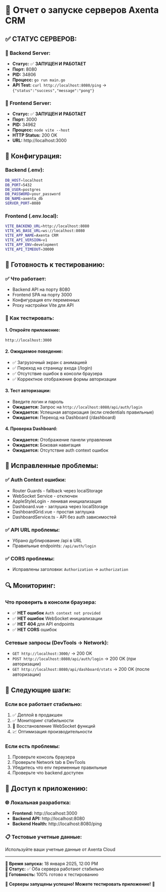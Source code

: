 # 🚀 Отчет о запуске серверов Axenta CRM

## ✅ **СТАТУС СЕРВЕРОВ:**

### 🔧 **Backend Server:**
- **Статус:** ✅ **ЗАПУЩЕН И РАБОТАЕТ**
- **Порт:** 8080
- **PID:** 34806
- **Процесс:** `go run main.go`
- **API Test:** `curl http://localhost:8080/ping` → `{"status":"success","message":"pong"}`

### 🎨 **Frontend Server:**
- **Статус:** ✅ **ЗАПУЩЕН И РАБОТАЕТ**  
- **Порт:** 3000
- **PID:** 34962
- **Процесс:** `node vite --host`
- **HTTP Status:** 200 OK
- **URL:** http://localhost:3000

## 🔧 **Конфигурация:**

### **Backend (.env):**
```bash
DB_HOST=localhost
DB_PORT=5432
DB_USER=postgres
DB_PASSWORD=your_password
DB_NAME=axenta_db
SERVER_PORT=8080
```

### **Frontend (.env.local):**
```bash
VITE_BACKEND_URL=http://localhost:8080
VITE_WS_BASE_URL=ws://localhost:8080
VITE_APP_NAME=Axenta CRM
VITE_API_VERSION=v1
VITE_APP_ENV=development
VITE_API_TIMEOUT=30000
```

## 🎯 **Готовность к тестированию:**

### ✅ **Что работает:**
- Backend API на порту 8080
- Frontend SPA на порту 3000
- Конфигурация env переменных
- Proxy настройки Vite для API

### 🧪 **Как тестировать:**

#### **1. Откройте приложение:**
```
http://localhost:3000
```

#### **2. Ожидаемое поведение:**
- ✅ Загрузочный экран с анимацией
- ✅ Переход на страницу входа (/login)
- ✅ Отсутствие ошибок в консоли браузера
- ✅ Корректное отображение формы авторизации

#### **3. Тест авторизации:**
- Введите логин и пароль
- **Ожидается:** Запрос на `http://localhost:8080/api/auth/login`
- **Ожидается:** Успешная авторизация (если credentials правильные)
- **Ожидается:** Переход на Dashboard (/dashboard)

#### **4. Проверка Dashboard:**
- **Ожидается:** Отображение панели управления
- **Ожидается:** Боковая навигация
- **Ожидается:** Отсутствие auth context ошибок

## 🚨 **Исправленные проблемы:**

### ✅ **Auth Context ошибки:**
- Router Guards - fallback через localStorage
- WebSocket Service - отключен
- AppleStyleLogin - ленивая инициализация
- Dashboard.vue - заглушка через localStorage
- DashboardGrid.vue - простая заглушка
- DashboardService.ts - API без auth зависимостей

### ✅ **API URL проблемы:**
- Убрано дублирование /api в URL
- Правильные endpoints: `/api/auth/login`

### ✅ **CORS проблемы:**
- Исправлены заголовки: `Authorization` → `authorization`

## 🔍 **Мониторинг:**

### **Что проверить в консоли браузера:**
- ✅ **НЕТ ошибок** `Auth context not provided`
- ✅ **НЕТ ошибок** WebSocket инициализации
- ✅ **НЕТ 404** для API endpoints
- ✅ **НЕТ CORS** ошибок

### **Сетевые запросы (DevTools → Network):**
- `GET http://localhost:3000/` → 200 OK
- `POST http://localhost:8080/api/auth/login` → 200 OK (при авторизации)
- `GET http://localhost:8080/api/dashboard/stats` → 200 OK (после авторизации)

## 🎯 **Следующие шаги:**

### **Если все работает стабильно:**
1. ✅ Деплой в продакшен
2. ✅ Мониторинг стабильности
3. 🔄 Восстановление WebSocket функций
4. 📈 Оптимизация производительности

### **Если есть проблемы:**
1. Проверьте консоль браузера
2. Проверьте Network tab в DevTools
3. Убедитесь что env переменные правильные
4. Проверьте что backend доступен

## 📱 **Доступ к приложению:**

### **🌐 Локальная разработка:**
- **Frontend:** http://localhost:3000
- **Backend API:** http://localhost:8080
- **Backend Health:** http://localhost:8080/ping

### **📋 Тестовые учетные данные:**
Используйте ваши учетные данные от Axenta Cloud

---

**📅 Время запуска:** 18 января 2025, 12:00 PM  
**🔧 Статус:** ✅ Оба сервера работают стабильно  
**🎯 Готовность:** 100% готово к тестированию  

**🎉 Серверы запущены успешно! Можете тестировать приложение!** 🚀
